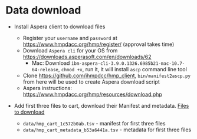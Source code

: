 # Data download

- Install Aspera client to download files
    - Register your `username` and `password` at https://www.hmpdacc.org/hmp/register/ (approval takes time)
    - Download `Aspera cli` for your OS from https://downloads.asperasoft.com/en/downloads/62
        - Mac: Download `ibm-aspera-cli-3.9.0.1326.6985b21-mac-10.7-64-release`, `chmod +x`, run it, it will install `ascp` command line tool
    - Clone https://github.com/ihmpdcc/hmp_client, `bin/manifest2ascp.py` from here will be used to create Aspera download script
    - Aspera instructions: https://www.hmpdacc.org/hmp/resources/download.php


- Add first three files to cart, download their Manifest and metadata. [Files to download](https://portal.hmpdacc.org/search/f?filters=%7B%22op%22:%22and%22,%22content%22:%5B%7B%22op%22:%22in%22,%22content%22:%7B%22field%22:%22cases.study_name%22,%22value%22:%5B%22MOMS-PI%22%5D%7D%7D,%7B%22op%22:%22in%22,%22content%22:%7B%22field%22:%22files.file_format%22,%22value%22:%5B%22Biological%20Observation%20Matrix%22%5D%7D%7D,%7B%22op%22:%22in%22,%22content%22:%7B%22field%22:%22files.file_matrix_type%22,%22value%22:%5B%2216s_community%22%5D%7D%7D%5D%7D&facetTab=files&pagination=%7B%22files%22:%7B%22from%22:0,%22size%22:20,%22sort%22:%22file_name.raw:asc%22%7D%7D)
    - `data/hmp_cart_1c572b0ab.tsv` - manifest for first three files
    - `data/hmp_cart_metadata_b53a6441a.tsv` - metadata for first three files
